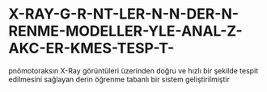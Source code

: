 # X-RAY-G-R-NT-LER-N-N-DER-N-RENME-MODELLER-YLE-ANAL-Z-AKC-ER-KMES-TESP-T-
pnömotoraksın X-Ray görüntüleri üzerinden doğru ve hızlı bir şekilde tespit edilmesini sağlayan derin öğrenme tabanlı bir sistem geliştirilmiştir
